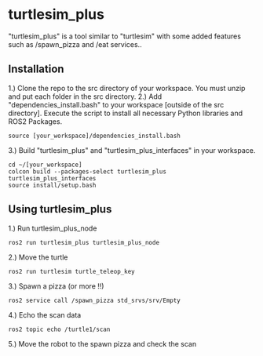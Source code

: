 # turtlesim_plus
"turtlesim_plus" is a tool similar to "turtlesim" with some added features such as /spawn_pizza and /eat services..   

## Installation
1.) Clone the repo to the src directory of your workspace. You must unzip and put each folder in the src directory.
2.) Add "dependencies_install.bash" to your workspace [outside of the src directory]. Execute the script to install all necessary Python libraries and ROS2 Packages.
```
source [your_workspace]/dependencies_install.bash
```

3.) Build "turtlesim_plus" and "turtlesim_plus_interfaces" in your workspace.
```
cd ~/[your_workspace]
colcon build --packages-select turtlesim_plus turtlesim_plus_interfaces
source install/setup.bash
```
## Using turtlesim_plus

1.) Run turtlesim_plus_node
```
ros2 run turtlesim_plus turtlesim_plus_node
```

2.) Move the turtle

```
ros2 run turtlesim turtle_teleop_key
```

3.) Spawn a pizza (or more !!)

```
ros2 service call /spawn_pizza std_srvs/srv/Empty
```

4.) Echo the scan data
```
ros2 topic echo /turtle1/scan
```
5.) Move the robot to the spawn pizza and check the scan


